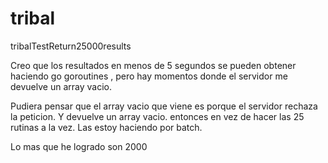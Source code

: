 # tribal
tribalTestReturn25000results

Creo que los resultados en menos de 5 segundos se pueden obtener haciendo go goroutines  , pero hay momentos donde el servidor me devuelve 
un array vacio.

Pudiera pensar que el array vacio que viene es porque el servidor rechaza la peticion. Y devuelve un array vacio.
entonces en vez de hacer las 25 rutinas a la vez. Las estoy haciendo por batch.

Lo mas que he logrado son 2000
